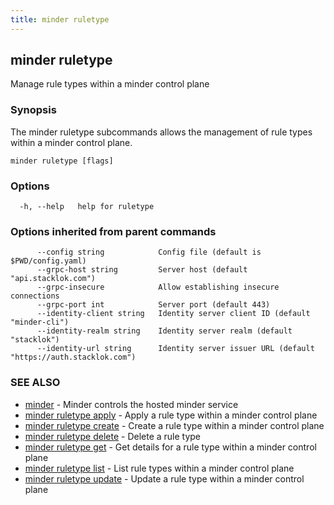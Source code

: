```yaml
---
title: minder ruletype
---
```

## minder ruletype

Manage rule types within a minder control plane

### Synopsis

The minder ruletype subcommands allows the management of rule types within
a minder control plane.

```
minder ruletype [flags]
```

### Options

```
  -h, --help   help for ruletype
```

### Options inherited from parent commands

```
      --config string            Config file (default is $PWD/config.yaml)
      --grpc-host string         Server host (default "api.stacklok.com")
      --grpc-insecure            Allow establishing insecure connections
      --grpc-port int            Server port (default 443)
      --identity-client string   Identity server client ID (default "minder-cli")
      --identity-realm string    Identity server realm (default "stacklok")
      --identity-url string      Identity server issuer URL (default "https://auth.stacklok.com")
```

### SEE ALSO

* [minder](minder.md)	 - Minder controls the hosted minder service
* [minder ruletype apply](minder_ruletype_apply.md)	 - Apply a rule type within a minder control plane
* [minder ruletype create](minder_ruletype_create.md)	 - Create a rule type within a minder control plane
* [minder ruletype delete](minder_ruletype_delete.md)	 - Delete a rule type
* [minder ruletype get](minder_ruletype_get.md)	 - Get details for a rule type within a minder control plane
* [minder ruletype list](minder_ruletype_list.md)	 - List rule types within a minder control plane
* [minder ruletype update](minder_ruletype_update.md)	 - Update a rule type within a minder control plane

